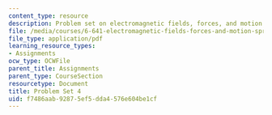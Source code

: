 ```yaml
---
content_type: resource
description: Problem set on electromagnetic fields, forces, and motion.
file: /media/courses/6-641-electromagnetic-fields-forces-and-motion-spring-2005/f7486aab92875ef5dda4576e604be1cf_ps4sp05.pdf
file_type: application/pdf
learning_resource_types:
- Assignments
ocw_type: OCWFile
parent_title: Assignments
parent_type: CourseSection
resourcetype: Document
title: Problem Set 4
uid: f7486aab-9287-5ef5-dda4-576e604be1cf
---
```

